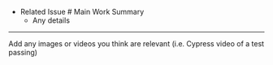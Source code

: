 * Related Issue # 
Main Work Summary
  - Any details 

-----
Add any images or videos you think are relevant (i.e. Cypress video of a test passing) 
